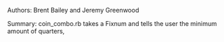 Authors: Brent Bailey and Jeremy Greenwood

Summary: coin_combo.rb takes a Fixnum and tells the user the minimum amount of quarters, 